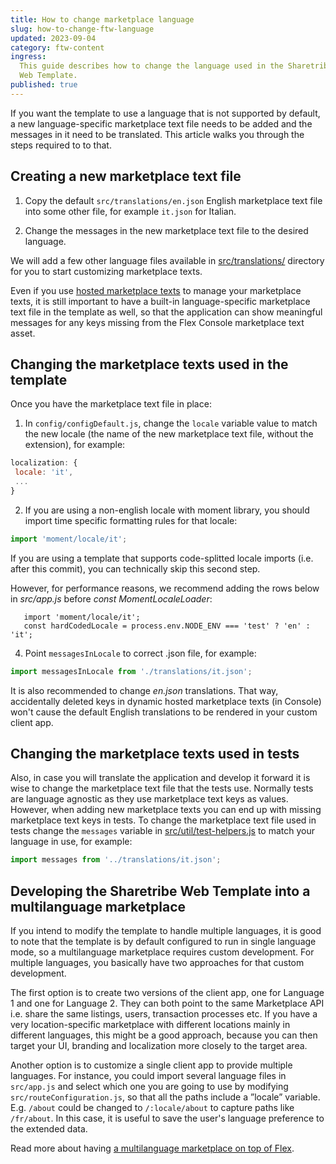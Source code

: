 ```yaml
---
title: How to change marketplace language
slug: how-to-change-ftw-language
updated: 2023-09-04
category: ftw-content
ingress:
  This guide describes how to change the language used in the Sharetribe
  Web Template.
published: true
---
```


If you want the template to use a language that is not supported by
default, a new language-specific marketplace text file needs to be added
and the messages in it need to be translated. This article walks you
through the steps required to to that.

## Creating a new marketplace text file

1. Copy the default `src/translations/en.json` English marketplace text
   file into some other file, for example `it.json` for Italian.

2. Change the messages in the new marketplace text file to the desired
   language.

<info>

We will add a few other language files available in
[src/translations/](https://github.com/sharetribe/web-template/tree/master/src/translations)
directory for you to start customizing marketplace texts.

</info>

Even if you use
[hosted marketplace texts](/ftw/hosted-marketplace-texts/) to manage
your marketplace texts, it is still important to have a built-in
language-specific marketplace text file in the template as well, so that
the application can show meaningful messages for any keys missing from
the Flex Console marketplace text asset.

## Changing the marketplace texts used in the template

Once you have the marketplace text file in place:

1. In `config/configDefault.js`, change the `locale` variable value to
   match the new locale (the name of the new marketplace text file,
   without the extension), for example:

```js
localization: {
 locale: 'it',
 ...
}
```

2. If you are using a non-english locale with moment library, you should
   import time specific formatting rules for that locale:

```js
import 'moment/locale/it';
```

<info>

If you are using a template that supports code-splitted locale imports
(i.e. after this commit), you can technically skip this second step.

However, for performance reasons, we recommend adding the rows below in
_src/app.js_ before _const MomentLocaleLoader_:

```
   import 'moment/locale/it';
   const hardCodedLocale = process.env.NODE_ENV === 'test' ? 'en' : 'it';
```

</info>

4.  Point `messagesInLocale` to correct .json file, for example:

```js
import messagesInLocale from './translations/it.json';
```

It is also recommended to change _en.json_ translations. That way,
accidentally deleted keys in dynamic hosted marketplace texts (in
Console) won't cause the default English translations to be rendered in
your custom client app.

## Changing the marketplace texts used in tests

Also, in case you will translate the application and develop it forward
it is wise to change the marketplace text file that the tests use.
Normally tests are language agnostic as they use marketplace text keys
as values. However, when adding new marketplace texts you can end up
with missing marketplace text keys in tests. To change the marketplace
text file used in tests change the `messages` variable in
[src/util/test-helpers.js](https://github.com/sharetribe/web-template/blob/master/src/util/test-helpers.js)
to match your language in use, for example:

```js
import messages from '../translations/it.json';
```

## Developing the Sharetribe Web Template into a multilanguage marketplace

If you intend to modify the template to handle multiple languages, it is
good to note that the template is by default configured to run in single
language mode, so a multilanguage marketplace requires custom
development. For multiple languages, you basically have two approaches
for that custom development.

The first option is to create two versions of the client app, one for
Language 1 and one for Language 2. They can both point to the same
Marketplace API i.e. share the same listings, users, transaction
processes etc. If you have a very location-specific marketplace with
different locations mainly in different languages, this might be a good
approach, because you can then target your UI, branding and localization
more closely to the target area.

Another option is to customize a single client app to provide multiple
languages. For instance, you could import several language files in
`src/app.js` and select which one you are going to use by modifying
`src/routeConfiguration.js`, so that all the paths include a ”locale”
variable. E.g. `/about` could be changed to `/:locale/about` to capture
paths like `/fr/about`. In this case, it is useful to save the user's
language preference to the extended data.

Read more about having
[a multilanguage marketplace on top of Flex](/concepts/marketplace-texts/#can-i-have-a-multilanguage-marketplace).
